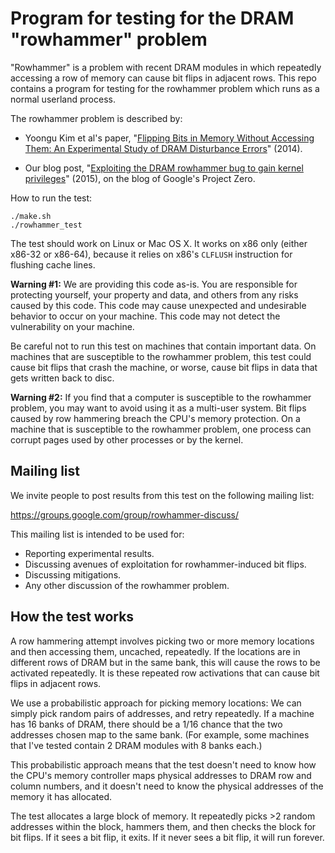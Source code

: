 
# Program for testing for the DRAM "rowhammer" problem


"Rowhammer" is a problem with recent DRAM modules in which repeatedly
accessing a row of memory can cause bit flips in adjacent rows.  This
repo contains a program for testing for the rowhammer problem which
runs as a normal userland process.

The rowhammer problem is described by:

* Yoongu Kim et al's paper, "[Flipping Bits in Memory Without
  Accessing Them: An Experimental Study of DRAM Disturbance
  Errors](http://users.ece.cmu.edu/~yoonguk/papers/kim-isca14.pdf)"
  (2014).

* Our blog post, "[Exploiting the DRAM rowhammer bug to gain kernel
  privileges](http://googleprojectzero.blogspot.com/2015/03/exploiting-dram-rowhammer-bug-to-gain.html)"
  (2015), on the blog of Google's Project Zero.

How to run the test:

```
./make.sh
./rowhammer_test
```

The test should work on Linux or Mac OS X.  It works on x86 only
(either x86-32 or x86-64), because it relies on x86's `CLFLUSH`
instruction for flushing cache lines.

**Warning #1:** We are providing this code as-is.  You are responsible
for protecting yourself, your property and data, and others from any
risks caused by this code.  This code may cause unexpected and
undesirable behavior to occur on your machine.  This code may not
detect the vulnerability on your machine.

Be careful not to run this test on machines that contain important
data.  On machines that are susceptible to the rowhammer problem, this
test could cause bit flips that crash the machine, or worse, cause bit
flips in data that gets written back to disc.

**Warning #2:** If you find that a computer is susceptible to the
rowhammer problem, you may want to avoid using it as a multi-user
system.  Bit flips caused by row hammering breach the CPU's memory
protection.  On a machine that is susceptible to the rowhammer
problem, one process can corrupt pages used by other processes or by
the kernel.


## Mailing list

We invite people to post results from this test on the following
mailing list:

https://groups.google.com/group/rowhammer-discuss/

This mailing list is intended to be used for:

* Reporting experimental results.
* Discussing avenues of exploitation for rowhammer-induced bit flips.
* Discussing mitigations.
* Any other discussion of the rowhammer problem.


## How the test works

A row hammering attempt involves picking two or more memory locations
and then accessing them, uncached, repeatedly.  If the locations are
in different rows of DRAM but in the same bank, this will cause the
rows to be activated repeatedly.  It is these repeated row activations
that can cause bit flips in adjacent rows.

We use a probabilistic approach for picking memory locations: We can
simply pick random pairs of addresses, and retry repeatedly.  If a
machine has 16 banks of DRAM, there should be a 1/16 chance that the
two addresses chosen map to the same bank.  (For example, some
machines that I've tested contain 2 DRAM modules with 8 banks each.)

This probabilistic approach means that the test doesn't need to know
how the CPU's memory controller maps physical addresses to DRAM row
and column numbers, and it doesn't need to know the physical addresses
of the memory it has allocated.

The test allocates a large block of memory.  It repeatedly picks >2
random addresses within the block, hammers them, and then checks the
block for bit flips.  If it sees a bit flip, it exits.  If it never
sees a bit flip, it will run forever.
